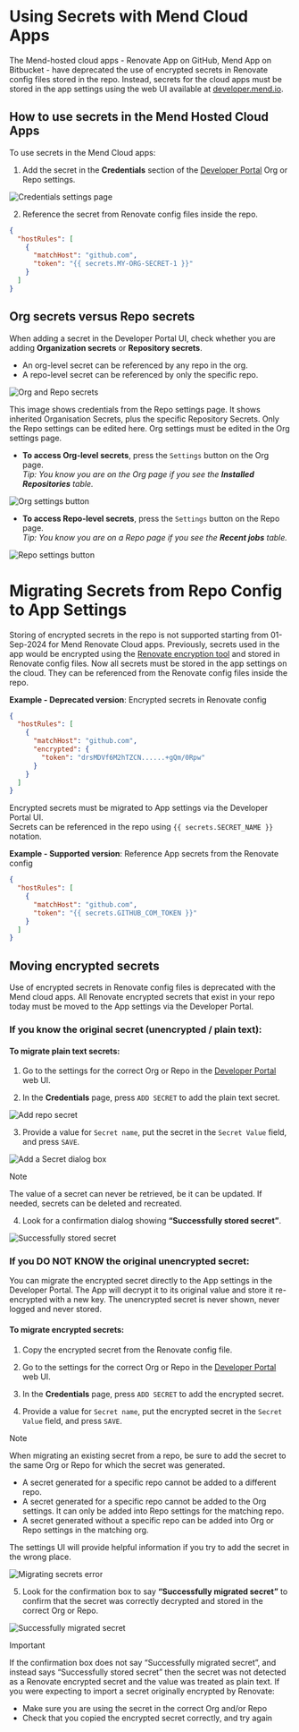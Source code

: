 # Using Secrets with Mend Cloud Apps

The Mend-hosted cloud apps - Renovate App on GitHub, Mend App on Bitbucket - have deprecated the use of encrypted secrets in Renovate config files stored in the repo.
Instead, secrets for the cloud apps must be stored in the app settings using the web UI available at [developer.mend.io](http://developer.mend.io).

## How to use secrets in the Mend Hosted Cloud Apps

To use secrets in the Mend Cloud apps:

1. Add the secret in the **Credentials** section of the [Developer Portal](http://developer.mend.io) Org or Repo settings.

![Credentials settings page](../assets/images/app-settings/app-credentials.png)

2. Reference the secret from Renovate config files inside the repo.

```json
{
  "hostRules": [
    {
      "matchHost": "github.com",
      "token": "{{ secrets.MY-ORG-SECRET-1 }}"
    }
  ]
}
```

## Org secrets versus Repo secrets

When adding a secret in the Developer Portal UI, check whether you are adding **Organization secrets** or **Repository secrets**.
- An org-level secret can be referenced by any repo in the org.
- A repo-level secret can be referenced by only the specific repo.

![Org and Repo secrets](../assets/images/app-settings/org-and-repo-secrets.png)

This image shows credentials from the Repo settings page. It shows inherited Organisation Secrets, plus the specific Repository Secrets.
Only the Repo settings can be edited here. Org settings must be edited in the Org settings page.

* **To access Org-level secrets**, press the `Settings` button on the Org page.<br/>
  _Tip: You know you are on the Org page if you see the **Installed Repositories** table._

![Org settings button](../assets/images/app-settings/org-settings-button.png)

* **To access Repo-level secrets**, press the `Settings` button on the Repo page.<br/>
  _Tip: You know you are on a Repo page if you see the **Recent jobs** table._

![Repo settings button](../assets/images/app-settings/repo-settings-button.png)

# Migrating Secrets from Repo Config to App Settings
Storing of encrypted secrets in the repo is not supported starting from 01-Sep-2024 for Mend Renovate Cloud apps.
Previously, secrets used in the app would be encrypted using the [Renovate encryption tool](https://app.renovatebot.com/encrypt) and stored in Renovate config files.
Now all secrets must be stored in the app settings on the cloud.
They can be referenced from the Renovate config files inside the repo.

**Example - Deprecated version**: Encrypted secrets in Renovate config
```json
{
  "hostRules": [
    {
      "matchHost": "github.com",
      "encrypted": {
        "token": "drsMDVf6M2hTZCN......+gQm/0Rpw"
      }
    }
  ]
}
```

Encrypted secrets must be migrated to App settings via the Developer Portal UI.<br/>
Secrets can be referenced in the repo using `{{ secrets.SECRET_NAME }}` notation.

**Example - Supported version**: Reference App secrets from the Renovate config
```json
{
  "hostRules": [
    {
      "matchHost": "github.com",
      "token": "{{ secrets.GITHUB_COM_TOKEN }}"
    }
  ]
}
```

## Moving encrypted secrets
Use of encrypted secrets in Renovate config files is deprecated with the Mend cloud apps. All Renovate encrypted secrets that exist in your repo today must be moved to the App settings via the Developer Portal.

### If you know the original secret (unencrypted / plain text):

#### To migrate plain text secrets:

1. Go to the settings for the correct Org or Repo in the [Developer Portal](http://developer.mend.io) web UI.

2. In the **Credentials** page, press `ADD SECRET` to add the plain text secret.

![Add repo secret](../assets/images/app-settings/add-repo-secret.png)

3. Provide a value for `Secret name`, put the secret in the `Secret Value` field, and press `SAVE`.

![Add a Secret dialog box](../assets/images/app-settings/add-a-secret.png)

> [!NOTE]
>
> The value of a secret can never be retrieved, be it can be updated. If needed, secrets can be deleted and recreated.

4. Look for a confirmation dialog showing **“Successfully stored secret”**.

![Successfully stored secret](../assets/images/app-settings/stored-secret-plaintext.png)

### If you DO NOT KNOW the original unencrypted secret:

You can migrate the encrypted secret directly to the App settings in the Developer Portal.
The App will decrypt it to its original value and store it re-encrypted with a new key.
The unencrypted secret is never shown, never logged and never stored.

#### To migrate encrypted secrets:

1. Copy the encrypted secret from the Renovate config file.

2. Go to the settings for the correct Org or Repo in the [Developer Portal](http://developer.mend.io) web UI.

3. In the **Credentials** page, press `ADD SECRET` to add the encrypted secret.

4. Provide a value for `Secret name`, put the encrypted secret in the `Secret Value` field, and press `SAVE`.

> [!NOTE]
>
> When migrating an existing secret from a repo, be sure to add the secret to the same Org or Repo for which the secret was generated.
> - A secret generated for a specific repo cannot be added to a different repo.
> - A secret generated for a specific repo cannot be added to the Org settings. It can only be added into Repo settings for the matching repo.
> - A secret generated without a specific repo can be added into Org or Repo settings in the matching org.

The settings UI will provide helpful information if you try to add the secret in the wrong place.

![Migrating secrets error](../assets/images/app-settings/encrypted-secrets-error.png)

5. Look for the confirmation box to say **“Successfully migrated secret”** to confirm that the secret was correctly decrypted and stored in the correct Org or Repo.

![Successfully migrated secret](../assets/images/app-settings/stored-secret-encrypted.png)

> [!IMPORTANT]
>
> If the confirmation box does not say “Successfully migrated secret”, and instead says “Successfully stored secret” then the secret was not detected as a Renovate encrypted secret and the value was treated as plain text.
> If you were expecting to import a secret originally encrypted by Renovate:
> * Make sure you are using the secret in the correct Org and/or Repo
> * Check that you copied the encrypted secret correctly, and try again



